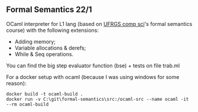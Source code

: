 ## Formal Semantics 22/1

OCaml interpreter for L1 lang (based on [UFRGS comp sci](https://www.inf.ufrgs.br/site/en)'s formal semantics course) with the following extensions:
  - Adding memory;
  - Variable allocations & derefs;
  - While & Seq operations.

You can find the big step evaluator function (bse) + tests on file trab.ml

For a docker setup with ocaml (because I was using windows for some reason):

```
docker build -t ocaml-build .
docker run -v C:\git\formal-semantics\src:/ocaml-src --name ocaml -it --rm ocaml-build
```
